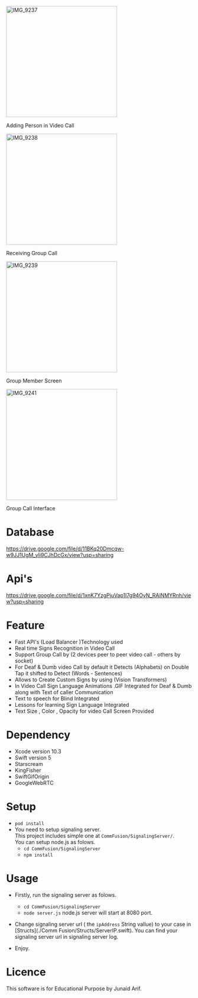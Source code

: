 <img src="https://github.com/junaidbackspace/Video-Call-Sign-Language-Recognition-ASL---BSL-/assets/88697352/6b6cf6b4-9ca7-43a4-a9ee-f026ca3d0f8f" alt="IMG_9237" width="300">
<p>Adding Person in Video Call</p>

<img src="https://github.com/junaidbackspace/Video-Call-Sign-Language-Recognition-ASL---BSL-/assets/88697352/8b5e19fc-75ef-4ba4-81fd-1c80e6a5c4f6" alt="IMG_9238" width="300">
<p>Receiving Group Call</p>

<img src="https://github.com/junaidbackspace/Video-Call-Sign-Language-Recognition-ASL---BSL-/assets/88697352/b54168d7-9afd-4b27-8607-137709cf686d" alt="IMG_9239" width="300">
<p>Group Member Screen</p>

<img src="https://github.com/junaidbackspace/Video-Call-Sign-Language-Recognition-ASL---BSL-/assets/88697352/a24bb2b0-c4af-479d-9020-516b99dbb86d" alt="IMG_9241" width="300">
<p>Group Call Interface</p>



# Database
https://drive.google.com/file/d/11BKq20Dmcqw-w9JJ1UgM_yli9CJhDcGx/view?usp=sharing

# Api's
https://drive.google.com/file/d/1xnK7YzgPjuVap1l7g94OyN_RAiNMYRnh/view?usp=sharing


# Feature

- Fast API's (Load Balancer )Technology used
- Real time Signs Recognition in Video Call
- Support Group Call by (2 devices peer to peer video call - others by socket)
- For Deaf & Dumb video Call by default it Detects (Alphabets) on Double Tap it shifted to Detect (Words - Sentences)
- Allows to Create Custom Signs by using (Vision Transformers)
- In Video Call Sign Language Animations .GIF Integrated for Deaf & Dumb along with Text of caller Communication
- Text to speech for Blind Integrated
- Lessons for learning Sign Language Integrated
- Text Size , Color , Opacity for video Call Screen Provided


# Dependency

- Xcode version 10.3
- Swift version 5
- Starscream
- KingFisher
- SwiftGifOrigin
- GoogleWebRTC

# Setup

- `pod install`
- You need to setup signaling server.  
  This project includes simple one at `CommFusion/SignalingServer/`.  
  You can setup node.js as folows.
  - `cd CommFusion/SignalingServer`
  - `npm install`

# Usage

- Firstly, run the signaling server as folows.
  - `cd CommFusion/SignalingServer`
  - `node server.js`
    node.js server will start at 8080 port.
- Change signaling server url ( the `ipAddress` String vallue) to your case in [Structs](./Comm Fusion/Structs/ServerIP.swift). You can find your signaling server     url in signaling server log.
  
- Enjoy.

# Licence

This software is for Educational Purpose by Junaid Arif.
